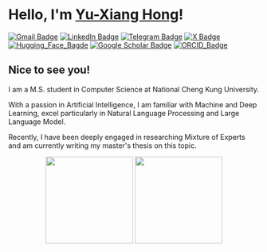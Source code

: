 # Hello, I'm [Yu-Xiang Hong](https://github.com/yxhong-tw)!

[![Gmail Badge](https://img.shields.io/badge/Gmail-D14836?style=for-the-badge&logo=gmail&logoColor=white)](mailto:yxhong.tw@gmail.com)
[![LinkedIn Badge](https://img.shields.io/badge/LinkedIn-0077B5?style=for-the-badge&logo=linkedin&logoColor=white)](https://www.linkedin.com/in/yxhong/)
[![Telegram Badge](https://img.shields.io/badge/Telegram-2CA5E0?style=for-the-badge&logo=telegram&logoColor=white)](https://t.me/yxhong_tw)
[![X Badge](https://img.shields.io/badge/X-000000?style=for-the-badge&logo=x&logoColor=white)](https://x.com/yxhong_tw)
[![Hugging_Face_Bagde](https://img.shields.io/badge/Hugging%20Face-FFD21E.svg?style=for-the-badge&logo=Hugging-Face&logoColor=black&fontColor=white)](https://huggingface.co/yxhong-tw)
[![Google Scholar Badge](https://img.shields.io/badge/Google_Scholar-4285F4?style=for-the-badge&logo=googlescholar&logoColor=white)](https://scholar.google.com.tw/citations?user=PUKJERYAAAAJ)
[![ORCID_Badge](https://img.shields.io/badge/ORCID-A6CE39?style=for-the-badge&logo=orcid&logoColor=white)](https://orcid.org/0009-0006-8380-8217)


## Nice to see you!
I am a M.S. student in Computer Science at National Cheng Kung University.  

With a passion in Artificial Intelligence, I am familiar with Machine and Deep Learning, excel particularly in Natural Language Processing and Large Language Model.

Recently, I have been deeply engaged in researching Mixture of Experts and am currently writing my master's thesis on this topic.

<div align="center">
  <img src="https://github-readme-stats-git-masterrstaa-rickstaa.vercel.app/api?username=yxhong-tw&count_private=true&show_icons=true&theme=vue-dark&bg_color=0d1117&include_all_commits=false&border_radius=15&hide_border=false" height=175>
 <img src="https://github-readme-stats-git-masterrstaa-rickstaa.vercel.app/api/top-langs/?username=yxhong-tw&layout=compact&theme=vue-dark&show_icons=true&bg_color=0d1117&include_all_commits=true&border_radius=15&hide_border=false&langs_count=8&hide=HTML,CSS,Batchfile&count_private=frue" height=175>
</div>
